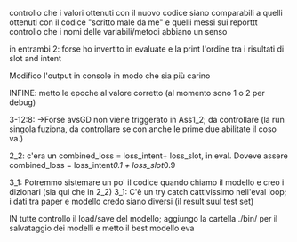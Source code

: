 controllo che i valori ottenuti con il nuovo codice siano comparabili a quelli ottenuti con il codice "scritto male da me" e quelli messi sui reporttt
controllo che i nomi delle variabili/metodi abbiano un senso



in entrambi 2: forse ho invertito in evaluate e la print l'ordine tra i risultati di slot and intent


Modifico l'output in console in modo che sia più carino



INFINE: metto le epoche al valore corretto (al momento sono 1 o 2 per debug)



3-12:8:
->Forse avsGD non viene triggerato in Ass1_2; da controllare (la run singola fuziona, da controllare se con anche le prime due abilitate il coso va.)

2_2: c'era un combined_loss = loss_intent+ loss_slot, in eval. Doveve assere combined_loss = loss_intent*0.1 + loss_slot*0.9



3_1: Potremmo sistemare un po' il codice quando chiamo il modello e creo i dizionari (sia qui che in 2_2)
3_1: C'è un try catch cattivissimo nell'eval loop; i dati tra paper e modello credo siano diversi (il result suul test set)

IN tutte controllo il load/save del modello; aggiungo la cartella ./bin/ per il salvataggio dei modelli e metto il best modello eva